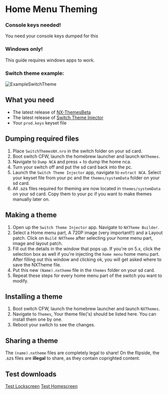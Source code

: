# Home Menu Theming

### Console keys needed!
You need your console keys dumped for this
	
### Windows only!
This guide requires windows apps to work.

### Switch theme example:
![ExampleSwitchTheme](https://raw.githubusercontent.com/suchmememanyskill/SwitchThemeGuide/master/ThemingExample.jpg)


	

## What you need 

- The latest release of [NX-ThemesBeta](https://cdn.discordapp.com/attachments/522066540741394452/524507921535729674/NXThemesInstallerFinal.zip)
- The latest release of [Switch Theme Injector](https://cdn.discordapp.com/attachments/522066540741394452/524507898714390538/SwitchThemesInjector.zip)
- Your `prod.keys` keyset file
	
## Dumping required files

1. Place `SwitchThemesNX.nro` in the switch folder on your sd card.
2. Boot switch CFW, launch the homebrew launcher and launch `NXThemes`.
3. Navigate to `Dump NCA` and press + to dump the home nca.
4. Turn your switch off and put the sd card back into the pc.
5. Launch the `Switch Theme Injector` app, navigate to `extract NCA`. Select your keyset file from your pc and the `themes/systemData` folder on your sd card.
6. All .szs files required for theming are now located in `themes/systemData` on your sd card. Copy them to your pc if you want to make themes manually later on.

## Making a theme

1. Open up the `Switch Theme Injector` app. Navigate to `NXTheme Builder`.
2. Select a Home menu part, A 720P image (very important!!) and a Layout patch. Click on `Build NXTheme` after selecting your home menu part, image and layout patch.
3. Fill out the details in the window that pops up. If you're on 5.x, click the selection box as well if you're injecting the `home menu` home menu part. After filling out this window and clicking ok, you will get asked where to save the NXTheme file.
5. Put this new `(Name).nxtheme` file in the `themes` folder on your sd card.
6. Repeat these steps for every home menu part of the switch you want to modify.
	
## Installing a theme

1. Boot switch CFW, launch the homebrew launcher and launch `NXThemes`.
2. Navigate to `Themes`, Your theme file('s) should be listed here. You can install them one by one.
3. Reboot your switch to see the changes.

## Sharing a theme
The `(name).nxtheme` files are completely legal to share! On the flipside, the .szs files are **illegal** to share, as they contain coprighted content. 

## Test downloads
[Test Lockscreen](https://cdn.discordapp.com/attachments/450631843583229954/524649804144574464/TrianglesLock.nxtheme)
[Test Homescreen](https://cdn.discordapp.com/attachments/450631843583229954/524649801241985054/SunlightWavesHome.nxtheme)
